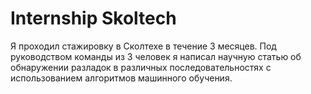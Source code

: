 # Internship Skoltech
Я проходил стажировку в Сколтехе в течение 3 месяцев. Под руководством команды из 3 человек я написал научную статью 
об обнаружении разладок в различных последовательностях с использованием алгоритмов машинного обучения.
